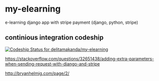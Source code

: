 # my-elearning
e-learning django app with stripe payment (django, python, stripe)

## continious integration codeship

[ ![Codeship Status for delitamakanda/my-elearning](https://app.codeship.com/projects/758c25e0-cbd8-0135-1888-0691da0382ae/status?branch=master)](https://app.codeship.com/projects/261879)


https://stackoverflow.com/questions/32651438/adding-extra-parameters-when-sending-request-with-django-and-stripe


http://bryanhelmig.com/page/2/
